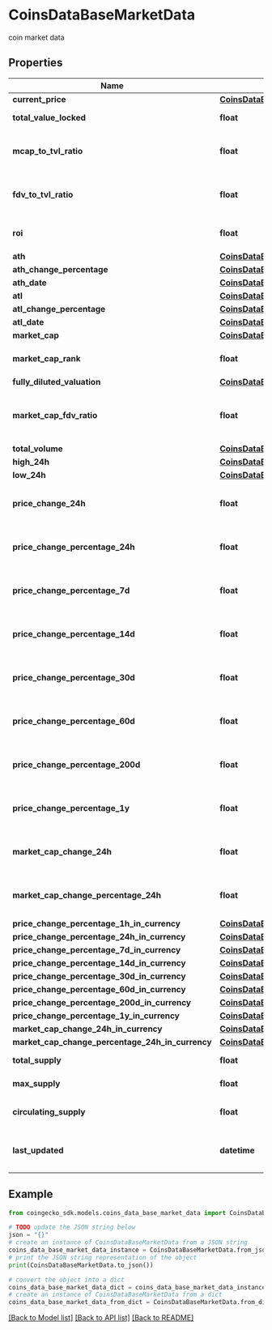 # CoinsDataBaseMarketData

coin market data

## Properties

Name | Type | Description | Notes
------------ | ------------- | ------------- | -------------
**current_price** | [**CoinsDataBaseMarketDataCurrentPrice**](CoinsDataBaseMarketDataCurrentPrice.md) |  | [optional] 
**total_value_locked** | **float** | total value locked | [optional] 
**mcap_to_tvl_ratio** | **float** | market cap to total value locked ratio | [optional] 
**fdv_to_tvl_ratio** | **float** | fully diluted valuation to total value locked ratio | [optional] 
**roi** | **float** | coin return on investment | [optional] 
**ath** | [**CoinsDataBaseMarketDataAth**](CoinsDataBaseMarketDataAth.md) |  | [optional] 
**ath_change_percentage** | [**CoinsDataBaseMarketDataAthChangePercentage**](CoinsDataBaseMarketDataAthChangePercentage.md) |  | [optional] 
**ath_date** | [**CoinsDataBaseMarketDataAthDate**](CoinsDataBaseMarketDataAthDate.md) |  | [optional] 
**atl** | [**CoinsDataBaseMarketDataAtl**](CoinsDataBaseMarketDataAtl.md) |  | [optional] 
**atl_change_percentage** | [**CoinsDataBaseMarketDataAtlChangePercentage**](CoinsDataBaseMarketDataAtlChangePercentage.md) |  | [optional] 
**atl_date** | [**CoinsDataBaseMarketDataAtlDate**](CoinsDataBaseMarketDataAtlDate.md) |  | [optional] 
**market_cap** | [**CoinsDataBaseMarketDataMarketCap**](CoinsDataBaseMarketDataMarketCap.md) |  | [optional] 
**market_cap_rank** | **float** | coin rank by market cap | [optional] 
**fully_diluted_valuation** | [**CoinsDataBaseMarketDataFullyDilutedValuation**](CoinsDataBaseMarketDataFullyDilutedValuation.md) |  | [optional] 
**market_cap_fdv_ratio** | **float** | market cap to fully diluted valuation ratio | [optional] 
**total_volume** | [**CoinsDataBaseMarketDataTotalVolume**](CoinsDataBaseMarketDataTotalVolume.md) |  | [optional] 
**high_24h** | [**CoinsDataBaseMarketDataHigh24h**](CoinsDataBaseMarketDataHigh24h.md) |  | [optional] 
**low_24h** | [**CoinsDataBaseMarketDataLow24h**](CoinsDataBaseMarketDataLow24h.md) |  | [optional] 
**price_change_24h** | **float** | coin 24hr price change in currency | [optional] 
**price_change_percentage_24h** | **float** | coin 24hr price change in percentage | [optional] 
**price_change_percentage_7d** | **float** | coin 7d price change in percentage | [optional] 
**price_change_percentage_14d** | **float** | coin 14d price change in percentage | [optional] 
**price_change_percentage_30d** | **float** | coin 30d price change in percentage | [optional] 
**price_change_percentage_60d** | **float** | coin 60d price change in percentage | [optional] 
**price_change_percentage_200d** | **float** | coin 200d price change in percentage | [optional] 
**price_change_percentage_1y** | **float** | coin 1y price change in percentage | [optional] 
**market_cap_change_24h** | **float** | coin 24hr market cap change in currency | [optional] 
**market_cap_change_percentage_24h** | **float** | coin 24hr market cap change in percentage | [optional] 
**price_change_percentage_1h_in_currency** | [**CoinsDataBaseMarketDataPriceChangePercentage1hInCurrency**](CoinsDataBaseMarketDataPriceChangePercentage1hInCurrency.md) |  | [optional] 
**price_change_percentage_24h_in_currency** | [**CoinsDataBaseMarketDataPriceChangePercentage24hInCurrency**](CoinsDataBaseMarketDataPriceChangePercentage24hInCurrency.md) |  | [optional] 
**price_change_percentage_7d_in_currency** | [**CoinsDataBaseMarketDataPriceChangePercentage7dInCurrency**](CoinsDataBaseMarketDataPriceChangePercentage7dInCurrency.md) |  | [optional] 
**price_change_percentage_14d_in_currency** | [**CoinsDataBaseMarketDataPriceChangePercentage14dInCurrency**](CoinsDataBaseMarketDataPriceChangePercentage14dInCurrency.md) |  | [optional] 
**price_change_percentage_30d_in_currency** | [**CoinsDataBaseMarketDataPriceChangePercentage30dInCurrency**](CoinsDataBaseMarketDataPriceChangePercentage30dInCurrency.md) |  | [optional] 
**price_change_percentage_60d_in_currency** | [**CoinsDataBaseMarketDataPriceChangePercentage60dInCurrency**](CoinsDataBaseMarketDataPriceChangePercentage60dInCurrency.md) |  | [optional] 
**price_change_percentage_200d_in_currency** | [**CoinsDataBaseMarketDataPriceChangePercentage200dInCurrency**](CoinsDataBaseMarketDataPriceChangePercentage200dInCurrency.md) |  | [optional] 
**price_change_percentage_1y_in_currency** | [**CoinsDataBaseMarketDataPriceChangePercentage1yInCurrency**](CoinsDataBaseMarketDataPriceChangePercentage1yInCurrency.md) |  | [optional] 
**market_cap_change_24h_in_currency** | [**CoinsDataBaseMarketDataMarketCapChange24hInCurrency**](CoinsDataBaseMarketDataMarketCapChange24hInCurrency.md) |  | [optional] 
**market_cap_change_percentage_24h_in_currency** | [**CoinsDataBaseMarketDataMarketCapChangePercentage24hInCurrency**](CoinsDataBaseMarketDataMarketCapChangePercentage24hInCurrency.md) |  | [optional] 
**total_supply** | **float** | coin total supply | [optional] 
**max_supply** | **float** | coin max supply | [optional] 
**circulating_supply** | **float** | coin circulating supply | [optional] 
**last_updated** | **datetime** | coin market data last updated timestamp | [optional] 

## Example

```python
from coingecko_sdk.models.coins_data_base_market_data import CoinsDataBaseMarketData

# TODO update the JSON string below
json = "{}"
# create an instance of CoinsDataBaseMarketData from a JSON string
coins_data_base_market_data_instance = CoinsDataBaseMarketData.from_json(json)
# print the JSON string representation of the object
print(CoinsDataBaseMarketData.to_json())

# convert the object into a dict
coins_data_base_market_data_dict = coins_data_base_market_data_instance.to_dict()
# create an instance of CoinsDataBaseMarketData from a dict
coins_data_base_market_data_from_dict = CoinsDataBaseMarketData.from_dict(coins_data_base_market_data_dict)
```
[[Back to Model list]](../README.md#documentation-for-models) [[Back to API list]](../README.md#documentation-for-api-endpoints) [[Back to README]](../README.md)


